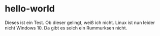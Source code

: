 # hello-world

Dieses ist ein Test. Ob dieser gelingt, weiß ich nicht. Linux ist nun leider nicht Windows 10. Da gibt es solch ein Rummurksen nicht.

